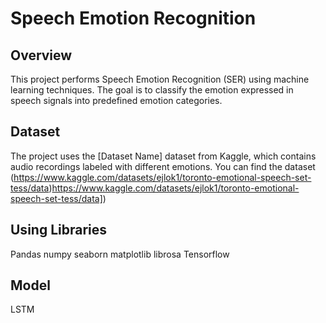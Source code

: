 # Speech Emotion Recognition

## Overview
This project performs Speech Emotion Recognition (SER) using machine learning techniques. The goal is to classify the emotion expressed in speech signals into predefined emotion categories.

## Dataset
The project uses the [Dataset Name] dataset from Kaggle, which contains audio recordings labeled with different emotions. You can find the dataset (https://www.kaggle.com/datasets/ejlok1/toronto-emotional-speech-set-tess/data)https://www.kaggle.com/datasets/ejlok1/toronto-emotional-speech-set-tess/data])

## Using Libraries 
Pandas 
numpy 
seaborn
matplotlib 
librosa
Tensorflow

## Model
LSTM
